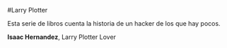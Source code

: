 #Larry Plotter

Esta serie de libros cuenta la historia de un hacker de los que hay pocos.

**Isaac Hernandez**, Larry Plotter Lover


